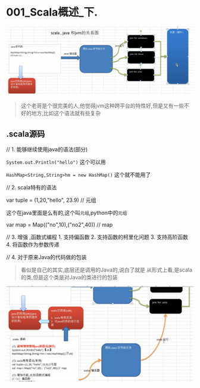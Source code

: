 # 001_Scala概述_下.

![image-20210322104214781](001_Scala%E6%A6%82%E8%BF%B0_%E4%B8%8B/image-20210322104214781.png)

>这个老哥是个很完美的人,他觉得jvm这种跨平台的特性好,但是又有一些不好的地方,比如这个语法就有些复杂

## .scala源码

// 1. 能够继续使用java的语法(部分)

`System.out.Println("hello")` 这个可以用

`HashMap<String,String>hm = new HashMap()` 这个就不能用了

// 2. scala特有的语法

var tuple = (1,20,"hello", 23.9)	// 元组 

这个在java里面是么有的,这个叫`元组`,python中的`元组`

var map = Map(("no",10),("no2",40))	// map

// 3. 增强 ,函数式编程
    1. 支持偏函数
        2. 支持函数的柯里化问题
        3. 支持高阶函数
        4. 将函数作为参数传递

// 4. 对于原来Java的代码做的包装
> 看似是自己的其实,底层还是调用的Java的,说白了就是
> 从形式上看,是scala的类,但是这个类是对Java的类进行的包装



![image-20210322111040788](001_Scala%E6%A6%82%E8%BF%B0_%E4%B8%8B/image-20210322111040788.png)



